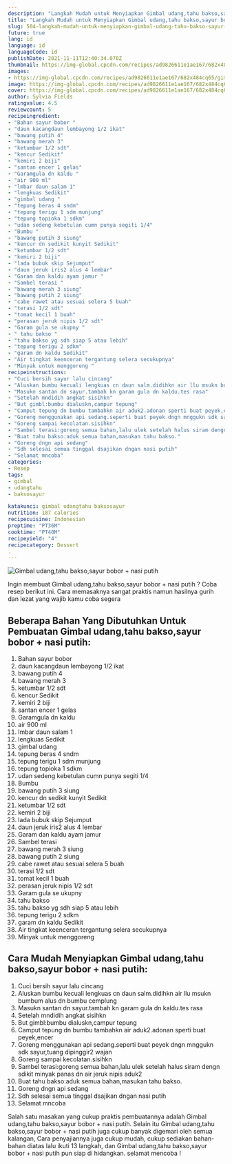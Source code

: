 ```yaml
---
description: "Langkah Mudah untuk Menyiapkan Gimbal udang,tahu bakso,sayur bobor + nasi putih, Bikin Ngiler"
title: "Langkah Mudah untuk Menyiapkan Gimbal udang,tahu bakso,sayur bobor + nasi putih, Bikin Ngiler"
slug: 504-langkah-mudah-untuk-menyiapkan-gimbal-udang-tahu-bakso-sayur-bobor-nasi-putih-bikin-ngiler
future: true
lang: id
language: id
languageCode: id
publishDate: 2021-11-11T12:40:34.070Z 
thumbnail: https://img-global.cpcdn.com/recipes/ad9826611e1ae167/682x484cq65/gimbal-udangtahu-baksosayur-bobor-nasi-putih-foto-resep-utama.png
images:
- https://img-global.cpcdn.com/recipes/ad9826611e1ae167/682x484cq65/gimbal-udangtahu-baksosayur-bobor-nasi-putih-foto-resep-utama.png
image: https://img-global.cpcdn.com/recipes/ad9826611e1ae167/682x484cq65/gimbal-udangtahu-baksosayur-bobor-nasi-putih-foto-resep-utama.png
cover: https://img-global.cpcdn.com/recipes/ad9826611e1ae167/682x484cq65/gimbal-udangtahu-baksosayur-bobor-nasi-putih-foto-resep-utama.png
author: Sylvia Fields
ratingvalue: 4.5
reviewcount: 5
recipeingredient:
- "Bahan sayur bobor "
- "daun kacangdaun lembayong 1/2 ikat"
- "bawang putih 4"
- "bawang merah 3"
- "ketumbar 1/2 sdt"
- "kencur Sedikit"
- "kemiri 2 biji"
- "santan encer 1 gelas"
- "Garamgula dn kaldu "
- "air 900 ml"
- "lmbar daun salam 1"
- "lengkuas Sedikit"
- "gimbal udang "
- "tepung beras 4 sndm"
- "tepung terigu 1 sdm munjung"
- "tepung topioka 1 sdkm"
- "udan sedeng kebetulan cumn punya segiti 1/4"
- "Bumbu "
- "bawang putih 3 siung"
- "kencur dn sedikit kunyit Sedikit"
- "ketumbar 1/2 sdt"
- "kemiri 2 biji"
- "lada bubuk skip Sejumput"
- "daun jeruk iris2 alus 4 lembar"
- "Garam dan kaldu ayam jamur "
- "Sambel terasi "
- "bawang merah 3 siung"
- "bawang putih 2 siung"
- "cabe rawet atau sesuai selera 5 buah"
- "terasi 1/2 sdt"
- "tomat kecil 1 buah"
- "perasan jeruk nipis 1/2 sdt"
- "Garam gula se ukupny "
- " tahu bakso "
- "tahu bakso yg sdh siap 5 atau lebih"
- "tepung terigu 2 sdkm"
- "garam dn kaldu Sedikit"
- "Air tingkat keenceran tergantung selera secukupnya"
- "Minyak untuk menggoreng "
recipeinstructions:
- "Cuci bersih sayur lalu cincang"
- "Aluskan bumbu kecuali lengkuas cn daun salm.didihkn air llu msukn bumbum alus dn bumbu cemplung"
- "Masukn santan dn sayur.tambah kn garam gula dn kaldu.tes rasa"
- "Setelah mndidih angkat sisihkn"
- "But gimbl:bumbu dialuskn,campur tepung"
- "Camput tepung dn bumbu tambahkn air aduk2.adonan sperti buat peyek,encer"
- "Goreng menggunakan api sedang.seperti buat peyek dngn mnggukn sdk sayur,tuang dipinggir2 wajan"
- "Goreng sampai kecolatan.sisihkn"
- "Sambel terasi:goreng semua bahan,lalu ulek setelah halus siram dengn sdikit minyak panas dn air jeruk nipis aduk2"
- "Buat tahu bakso:aduk semua bahan,masukan tahu bakso."
- "Goreng dngn api sedang"
- "Sdh selesai semua tinggal dsajikan dngan nasi putih"
- "Selamat mncoba"
categories:
- Resep
tags:
- gimbal
- udangtahu
- baksosayur

katakunci: gimbal udangtahu baksosayur 
nutrition: 187 calories
recipecuisine: Indonesian
preptime: "PT36M"
cooktime: "PT40M"
recipeyield: "4"
recipecategory: Dessert
. 
---
```



![Gimbal udang,tahu bakso,sayur bobor + nasi putih](https://img-global.cpcdn.com/recipes/ad9826611e1ae167/682x484cq65/gimbal-udangtahu-baksosayur-bobor-nasi-putih-foto-resep-utama.png)

Ingin membuat Gimbal udang,tahu bakso,sayur bobor + nasi putih ? Coba resep berikut ini. Cara memasaknya sangat praktis namun hasilnya gurih dan lezat yang wajib kamu coba segera

<!--inarticleads1-->

## Beberapa Bahan Yang Dibutuhkan Untuk Pembuatan Gimbal udang,tahu bakso,sayur bobor + nasi putih:

1. Bahan sayur bobor 
1. daun kacangdaun lembayong 1/2 ikat
1. bawang putih 4
1. bawang merah 3
1. ketumbar 1/2 sdt
1. kencur Sedikit
1. kemiri 2 biji
1. santan encer 1 gelas
1. Garamgula dn kaldu 
1. air 900 ml
1. lmbar daun salam 1
1. lengkuas Sedikit
1. gimbal udang 
1. tepung beras 4 sndm
1. tepung terigu 1 sdm munjung
1. tepung topioka 1 sdkm
1. udan sedeng kebetulan cumn punya segiti 1/4
1. Bumbu 
1. bawang putih 3 siung
1. kencur dn sedikit kunyit Sedikit
1. ketumbar 1/2 sdt
1. kemiri 2 biji
1. lada bubuk skip Sejumput
1. daun jeruk iris2 alus 4 lembar
1. Garam dan kaldu ayam jamur 
1. Sambel terasi 
1. bawang merah 3 siung
1. bawang putih 2 siung
1. cabe rawet atau sesuai selera 5 buah
1. terasi 1/2 sdt
1. tomat kecil 1 buah
1. perasan jeruk nipis 1/2 sdt
1. Garam gula se ukupny 
1.  tahu bakso 
1. tahu bakso yg sdh siap 5 atau lebih
1. tepung terigu 2 sdkm
1. garam dn kaldu Sedikit
1. Air tingkat keenceran tergantung selera secukupnya
1. Minyak untuk menggoreng 



<!--inarticleads2-->

## Cara Mudah Menyiapkan Gimbal udang,tahu bakso,sayur bobor + nasi putih:

1. Cuci bersih sayur lalu cincang
1. Aluskan bumbu kecuali lengkuas cn daun salm.didihkn air llu msukn bumbum alus dn bumbu cemplung
1. Masukn santan dn sayur.tambah kn garam gula dn kaldu.tes rasa
1. Setelah mndidih angkat sisihkn
1. But gimbl:bumbu dialuskn,campur tepung
1. Camput tepung dn bumbu tambahkn air aduk2.adonan sperti buat peyek,encer
1. Goreng menggunakan api sedang.seperti buat peyek dngn mnggukn sdk sayur,tuang dipinggir2 wajan
1. Goreng sampai kecolatan.sisihkn
1. Sambel terasi:goreng semua bahan,lalu ulek setelah halus siram dengn sdikit minyak panas dn air jeruk nipis aduk2
1. Buat tahu bakso:aduk semua bahan,masukan tahu bakso.
1. Goreng dngn api sedang
1. Sdh selesai semua tinggal dsajikan dngan nasi putih
1. Selamat mncoba




Salah satu masakan yang cukup praktis pembuatannya adalah  Gimbal udang,tahu bakso,sayur bobor + nasi putih. Selain itu  Gimbal udang,tahu bakso,sayur bobor + nasi putih  juga cukup banyak digemari oleh semua kalangan, Cara penyajiannya juga cukup mudah, cukup sediakan bahan-bahan diatas lalu ikuti 13 langkah, dan  Gimbal udang,tahu bakso,sayur bobor + nasi putih  pun siap di hidangkan. selamat mencoba !
